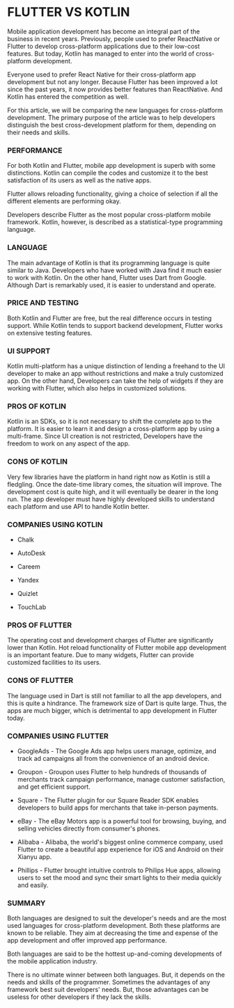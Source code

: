 # FLUTTER VS KOTLIN

Mobile application development has become an integral part of the business in recent years. Previously, people used to prefer ReactNative or Flutter to develop cross-platform applications due to their low-cost features. But today, Kotlin has managed to enter into the world of cross-platform development. 

Everyone used to prefer React Native for their cross-platform app development but not any longer. Because Flutter has been improved a lot since the past years, it now provides better features than ReactNative. And Kotlin has entered the competition as well.

For this article, we will be comparing the new languages for cross-platform development. The primary purpose of the article was to help developers distinguish the best cross-development platform for them, depending on their needs and skills.

### PERFORMANCE

For both Kotlin and Flutter, mobile app development is superb with some distinctions. Kotlin can compile the codes and customize it to the best satisfaction of its users as well as the native apps. 

Flutter allows reloading functionality, giving a choice of selection if all the different elements are performing okay. 

Developers describe Flutter as the most popular cross-platform mobile framework. Kotlin, however, is described as a statistical-type programming language.

### LANGUAGE

The main advantage of Kotlin is that its programming language is quite similar to Java. Developers who have worked with Java find it much easier to work with Kotlin. On the other hand, Flutter uses Dart from Google. Although Dart is remarkably used, it is easier to understand and operate.

### PRICE AND TESTING 

Both Kotlin and Flutter are free, but the real difference occurs in testing support. While Kotlin tends to support backend development, Flutter works on extensive testing features.

### UI SUPPORT

Kotlin multi-platform has a unique distinction of lending a freehand to the UI developer to make an app without restrictions and make a truly customized app. On the other hand, Developers can take the help of widgets if they are working with Flutter, which also helps in customized solutions.

### PROS OF KOTLIN 

Kotlin is an SDKs, so it is not necessary to shift the complete app to the platform. It is easier to learn it and design a cross-platform app by using a multi-frame. Since UI creation is not restricted, Developers have the freedom to work on any aspect of the app.

### CONS OF KOTLIN

Very few libraries have the platform in hand right now as Kotlin is still a fledgling. Once the date-time library comes, the situation will improve. The development cost is quite high, and it will eventually be dearer in the long run. The app developer must have highly developed skills to understand each platform and use API to handle Kotlin better.

### COMPANIES USING KOTLIN

* Chalk

* AutoDesk

* Careem

* Yandex

* Quizlet

* TouchLab

### PROS OF FLUTTER

The operating cost and development charges of Flutter are significantly lower than Kotlin. Hot reload functionality of Flutter mobile app development is an important feature. Due to many widgets, Flutter can provide customized facilities to its users.

### CONS OF FLUTTER

The language used in Dart is still not familiar to all the app developers, and this is quite a hindrance. The framework size of Dart is quite large. Thus, the apps are much bigger, which is detrimental to app development in Flutter today.

### COMPANIES USING FLUTTER

* GoogleAds - The Google Ads app helps users manage, optimize, and track ad campaigns all from the convenience of an android device.

* Groupon - Groupon uses Flutter to help hundreds of thousands of merchants track campaign performance, manage customer satisfaction, and get efficient support.

* Square - The Flutter plugin for our Square Reader SDK enables developers to build apps for merchants that take in-person payments.

* eBay - The eBay Motors app is a powerful tool for browsing, buying, and selling vehicles directly from consumer's phones.

* Alibaba - Alibaba, the world's biggest online commerce company, used Flutter to create a beautiful app experience for iOS and Android on their Xianyu app.

* Phillips - Flutter brought intuitive controls to Philips Hue apps, allowing users to set the mood and sync their smart lights to their media quickly and easily.

### SUMMARY

Both languages are designed to suit the developer's needs and are the most used languages for cross-platform development. Both these platforms are known to be reliable. They aim at decreasing the time and expense of the app development and offer improved app performance.

Both languages are said to be the hottest up-and-coming developments of the mobile application industry.

There is no ultimate winner between both languages. But, it depends on the needs and skills of the programmer. Sometimes the advantages of any framework best suit developers' needs. But, those advantages can be useless for other developers if they lack the skills.

